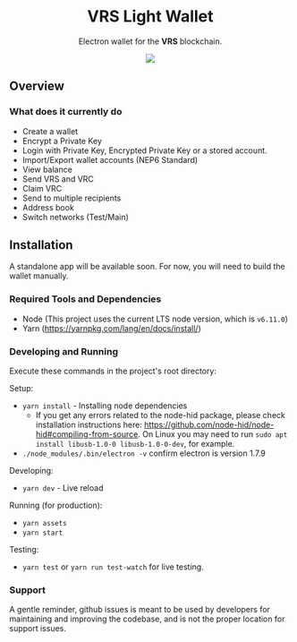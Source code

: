 <h1 align="center">VRS Light Wallet</h1>

<p align="center">
  Electron wallet for the <b>VRS</b> blockchain.
</p>

<p align="center">
  <img src="/wallet.png">
</p>

## Overview

### What does it currently do

* Create a wallet
* Encrypt a Private Key
* Login with Private Key, Encrypted Private Key or a stored account.
* Import/Export wallet accounts (NEP6 Standard)
* View balance
* Send VRS and VRC
* Claim VRC
* Send to multiple recipients
* Address book
* Switch networks (Test/Main)

## Installation

A standalone app will be available soon. For now, you will need to build the wallet manually.

### Required Tools and Dependencies

* Node (This project uses the current LTS node version, which is `v6.11.0`)
* Yarn (https://yarnpkg.com/lang/en/docs/install/)

### Developing and Running

Execute these commands in the project's root directory:

Setup:

* `yarn install` - Installing node dependencies
  * If you get any errors related to the node-hid package, please check installation instructions here: https://github.com/node-hid/node-hid#compiling-from-source. On Linux you may need to run `sudo apt install libusb-1.0-0 libusb-1.0-0-dev`, for example.
* `./node_modules/.bin/electron -v` confirm electron is version 1.7.9

Developing:

* `yarn dev` - Live reload

Running (for production):

* `yarn assets`
* `yarn start`

Testing:

* `yarn test` or `yarn run test-watch` for live testing.

### Support

A gentle reminder, github issues is meant to be used by developers for maintaining and improving the codebase, and is not the proper location for support issues.
